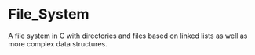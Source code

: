 # File_System
A file system in C with directories and files based on linked lists as well as more complex data structures.
